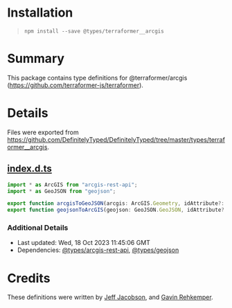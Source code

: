 # Installation
> `npm install --save @types/terraformer__arcgis`

# Summary
This package contains type definitions for @terraformer/arcgis (https://github.com/terraformer-js/terraformer).

# Details
Files were exported from https://github.com/DefinitelyTyped/DefinitelyTyped/tree/master/types/terraformer__arcgis.
## [index.d.ts](https://github.com/DefinitelyTyped/DefinitelyTyped/tree/master/types/terraformer__arcgis/index.d.ts)
````ts
import * as ArcGIS from "arcgis-rest-api";
import * as GeoJSON from "geojson";

export function arcgisToGeoJSON(arcgis: ArcGIS.Geometry, idAttribute?: string): GeoJSON.GeometryObject;
export function geojsonToArcGIS(geojson: GeoJSON.GeoJSON, idAttribute?: string): ArcGIS.Geometry;

````

### Additional Details
 * Last updated: Wed, 18 Oct 2023 11:45:06 GMT
 * Dependencies: [@types/arcgis-rest-api](https://npmjs.com/package/@types/arcgis-rest-api), [@types/geojson](https://npmjs.com/package/@types/geojson)

# Credits
These definitions were written by [Jeff Jacobson](https://github.com/JeffJacobson), and [Gavin Rehkemper](https://github.com/gavinr).
